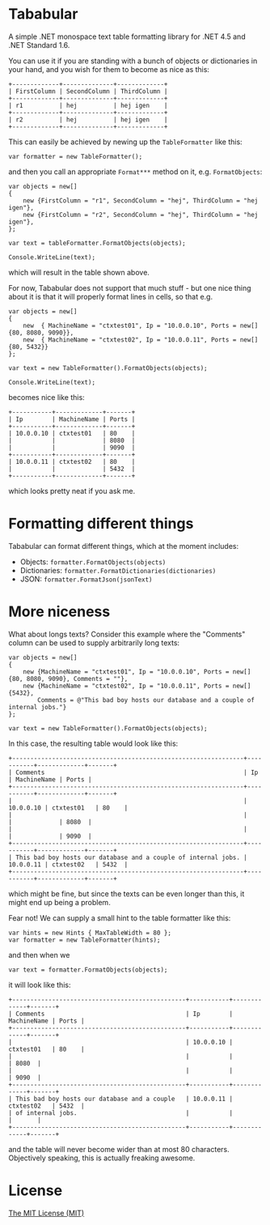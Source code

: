 # Tababular

A simple .NET monospace text table formatting library for .NET 4.5 and .NET Standard 1.6.

You can use it if you are standing with a bunch of objects or dictionaries in your hand, and you
wish for them to become as nice as this:

	+-------------+--------------+-------------+
	| FirstColumn | SecondColumn | ThirdColumn |
	+-------------+--------------+-------------+
	| r1          | hej          | hej igen    |
	+-------------+--------------+-------------+
	| r2          | hej          | hej igen    |
	+-------------+--------------+-------------+

This can easily be achieved by newing up the `TableFormatter` like this:

	var formatter = new TableFormatter();

and then you call an appropriate `Format***` method on it, e.g. `FormatObjects`:

	var objects = new[]
	{
		new {FirstColumn = "r1", SecondColumn = "hej", ThirdColumn = "hej igen"},
		new {FirstColumn = "r2", SecondColumn = "hej", ThirdColumn = "hej igen"},
	};

	var text = tableFormatter.FormatObjects(objects);

	Console.WriteLine(text);

which will result in the table shown above.

For now, Tababular does not support that much stuff - but one nice thing about it is that
it will properly format lines in cells, so that e.g.

	var objects = new[]
	{
		new  { MachineName = "ctxtest01", Ip = "10.0.0.10", Ports = new[] {80, 8080, 9090}},
		new  { MachineName = "ctxtest02", Ip = "10.0.0.11", Ports = new[] {80, 5432}}
	};

	var text = new TableFormatter().FormatObjects(objects);

	Console.WriteLine(text);

becomes nice like this:

	+-----------+-------------+-------+
	| Ip        | MachineName | Ports |
	+-----------+-------------+-------+
	| 10.0.0.10 | ctxtest01   | 80    |
	|           |             | 8080  |
	|           |             | 9090  |
	+-----------+-------------+-------+
	| 10.0.0.11 | ctxtest02   | 80    |
	|           |             | 5432  |
	+-----------+-------------+-------+

which looks pretty neat if you ask me.

# Formatting different things

Tababular can format different things, which at the moment includes:

* Objects: `formatter.FormatObjects(objects)`
* Dictionaries: `formatter.FormatDictionaries(dictionaries)`
* JSON: `formatter.FormatJson(jsonText)`

# More niceness

What about longs texts? Consider this example where the "Comments" column can be used to supply arbitrarily long texts:

	var objects = new[]
	{
		new {MachineName = "ctxtest01", Ip = "10.0.0.10", Ports = new[] {80, 8080, 9090}, Comments = ""},
		new {MachineName = "ctxtest02", Ip = "10.0.0.11", Ports = new[] {5432},
			Comments = @"This bad boy hosts our database and a couple of internal jobs."}
	};

	var text = new TableFormatter().FormatObjects(objects);

In this case, the resulting table would look like this:

	+----------------------------------------------------------------+-----------+-------------+-------+
	| Comments                                                       | Ip        | MachineName | Ports |
	+----------------------------------------------------------------+-----------+-------------+-------+
	|                                                                | 10.0.0.10 | ctxtest01   | 80    |
	|                                                                |           |             | 8080  |
	|                                                                |           |             | 9090  |
	+----------------------------------------------------------------+-----------+-------------+-------+
	| This bad boy hosts our database and a couple of internal jobs. | 10.0.0.11 | ctxtest02   | 5432  |
	+----------------------------------------------------------------+-----------+-------------+-------+

which might be fine, but since the texts can be even longer than this, it might end up being a problem.

Fear not! We can supply a small hint to the table formatter like this:

	var hints = new Hints { MaxTableWidth = 80 };
	var formatter = new TableFormatter(hints);

and then when we

	var text = formatter.FormatObjects(objects);

it will look like this:

	+------------------------------------------------+-----------+-------------+-------+
	| Comments                                       | Ip        | MachineName | Ports |
	+------------------------------------------------+-----------+-------------+-------+
	|                                                | 10.0.0.10 | ctxtest01   | 80    |
	|                                                |           |             | 8080  |
	|                                                |           |             | 9090  |
	+------------------------------------------------+-----------+-------------+-------+
	| This bad boy hosts our database and a couple   | 10.0.0.11 | ctxtest02   | 5432  |
	| of internal jobs.                              |           |             |       |
	+------------------------------------------------+-----------+-------------+-------+

and the table will never become wider than at most 80 characters. Objectively speaking, this is actually freaking awesome.

# License

[The MIT License (MIT)](http://opensource.org/licenses/MIT)